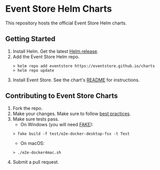 # Event Store Helm Charts
This repository hosts the official Event Store Helm charts.

## Getting Started
1. Install Helm. Get the latest [Helm release](https://github.com/helm/helm#install).
2. Add the Event Store Helm repo.
    ```
    > helm repo add eventstore https://eventstore.github.io/charts
    > helm repo update
    ```
3. Install Event Store. See the chart's [README](./stable/eventstore/README.md) for instructions.

## Contributing to Event Store Charts
1. Fork the repo.
2. Make your changes. Make sure to follow [best practices](https://github.com/helm/helm/tree/master/docs/chart_best_practices).
3. Make sure tests pass.
    - On Windows (you will need [FAKE](https://fake.build/fake-gettingstarted.html)):
    ```
    > fake build -f test/e2e-docker-desktop-fsx -t Test
    ```
    - On macOS:
    ```
    > ./e2e-docker4mac.sh
    ```
4. Submit a pull request.
